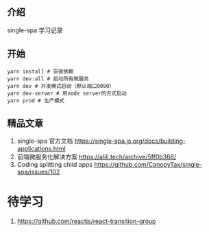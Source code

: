 ## 介绍

single-spa 学习记录

## 开始

```
yarn install # 安装依赖
yarn dev:all # 启动所有微服务
yarn dev # 开发模式启动（默认端口9090）
yarn dev-server # 用node server的方式启动
yarn prod # 生产模式
```

## 精品文章

1. single-spa 官方文档 https://single-spa.js.org/docs/building-applications.html
2. 前端微服务化解决方案 https://alili.tech/archive/5ff0b366/
3. Coding splitting child apps https://github.com/CanopyTax/single-spa/issues/102

# 待学习

1. https://github.com/reactjs/react-transition-group
